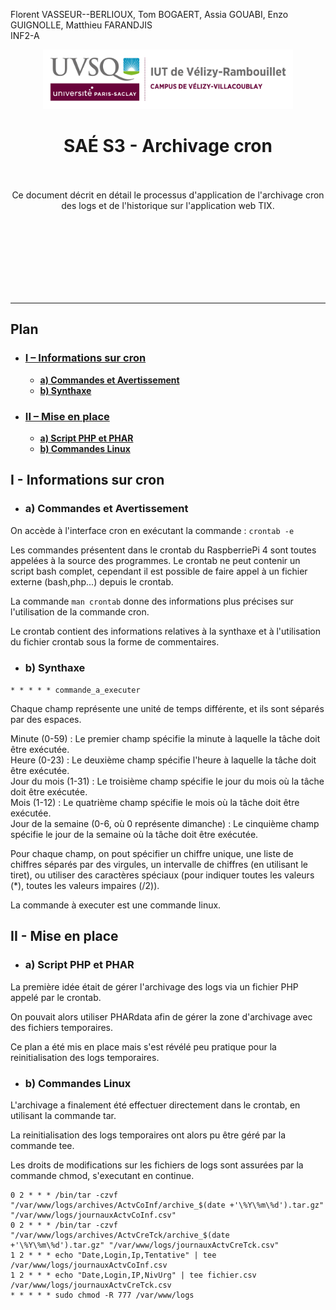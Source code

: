 Florent VASSEUR--BERLIOUX, Tom BOGAERT, Assia GOUABI, Enzo GUIGNOLLE, Matthieu FARANDJIS<br>
INF2-A

<div align="center">
<img height="95" width="400" src="../img/IUT_Velizy_Villacoublay_logo_2020_ecran.png" title="logo uvsq vélizy"/>

# SAÉ S3 - Archivage cron

<br><br>
Ce document décrit en détail le processus d'application de l'archivage cron des logs et de l'historique sur l'application web TIX. <br>

</div>

<br><br><br><br><br><br><br>

---

## Plan

- ### [I – Informations sur cron](#p1)
    - [**a) Commandes et Avertissement**](#p1a)
    - [**b) Synthaxe**](#p1b)

- ### [II – Mise en place](#p2)
    - [**a) Script PHP et PHAR**](#p2a)
    - [**b) Commandes Linux**](#p2b)



## <a name="p1"></a> I - Informations sur cron

- ### <a name="p1a"></a> a) Commandes et Avertissement

On accède à l'interface cron en exécutant la commande :
``crontab -e``

Les commandes présentent dans le crontab du RaspberriePi 4 sont toutes appelées à la source des programmes.
Le crontab ne peut contenir un script bash complet, cependant il est possible de faire appel à un fichier externe (bash,php...) depuis le crontab.

La commande ``man crontab`` donne des informations plus précises sur l'utilisation de la commande cron.

Le crontab contient des informations relatives à la synthaxe et à l'utilisation du fichier crontab sous la forme de commentaires.


- ### <a name="p1b"></a> b) Synthaxe

``* * * * * commande_a_executer``

Chaque champ représente une unité de temps différente, et ils sont séparés par des espaces.

Minute (0-59) : Le premier champ spécifie la minute à laquelle la tâche doit être exécutée.<br>
Heure (0-23) : Le deuxième champ spécifie l'heure à laquelle la tâche doit être exécutée.<br>
Jour du mois (1-31) : Le troisième champ spécifie le jour du mois où la tâche doit être exécutée.<br>
Mois (1-12) : Le quatrième champ spécifie le mois où la tâche doit être exécutée.<br>
Jour de la semaine (0-6, où 0 représente dimanche) : Le cinquième champ spécifie le jour de la semaine où la tâche doit être exécutée.<br>

Pour chaque champ, on pout spécifier un chiffre unique, une liste de chiffres séparés par des virgules, un intervalle de chiffres (en utilisant le tiret), ou utiliser des caractères spéciaux (pour indiquer toutes les valeurs (*), toutes les valeurs impaires (/2)).

La commande à executer est une commande linux.


## <a name="p2"></a> II - Mise en place

- ### <a name="p2a"></a> a) Script PHP et PHAR

La première idée était de gérer l'archivage des logs via un fichier PHP appelé par le crontab.

On pouvait alors utiliser PHARdata afin de gérer la zone d'archivage avec des fichiers temporaires.

Ce plan a été mis en place mais s'est révélé peu pratique pour la reinitialisation des logs temporaires.

- ### <a name="p2b"></a> b) Commandes Linux

L'archivage a finalement été effectuer directement dans le crontab, en utilisant la commande tar.

La reinitialisation des logs temporaires ont alors pu être géré par la commande tee.

Les droits de modifications sur les fichiers de logs sont assurées par la commande chmod, s'executant en continue.
````
0 2 * * * /bin/tar -czvf "/var/www/logs/archives/ActvCoInf/archive_$(date +'\%Y\%m\%d').tar.gz" "/var/www/logs/journauxActvCoInf.csv"
0 2 * * * /bin/tar -czvf "/var/www/logs/archives/ActvCreTck/archive_$(date +'\%Y\%m\%d').tar.gz" "/var/www/logs/journauxActvCreTck.csv"
1 2 * * * echo "Date,Login,Ip,Tentative" | tee /var/www/logs/journauxActvCoInf.csv
1 2 * * * echo "Date,Login,IP,NivUrg" | tee fichier.csv /var/www/logs/journauxActvCreTck.csv
* * * * * sudo chmod -R 777 /var/www/logs
````
